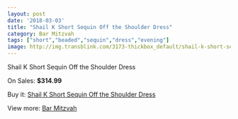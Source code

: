 ```yaml
---
layout: post
date: '2018-03-03'
title: "Shail K Short Sequin Off the Shoulder Dress"
category: Bar Mitzvah
tags: ["short","beaded","sequin","dress","evening"]
image: http://img.transblink.com/3173-thickbox_default/shail-k-short-sequin-off-the-shoulder-dress.jpg
---
```

Shail K Short Sequin Off the Shoulder Dress

On Sales: **$314.99**
<a href="https://www.transblink.com/en/bar-mitzvah/1003-shail-k-short-sequin-off-the-shoulder-dress.html"><amp-img layout="responsive" width="600" height="600" src="//img.transblink.com/3173-thickbox_default/shail-k-short-sequin-off-the-shoulder-dress.jpg" alt="Shail K Short Sequin Off the Shoulder Dress 0" /></a>
<a href="https://www.transblink.com/en/bar-mitzvah/1003-shail-k-short-sequin-off-the-shoulder-dress.html"><amp-img layout="responsive" width="600" height="600" src="//img.transblink.com/3175-thickbox_default/shail-k-short-sequin-off-the-shoulder-dress.jpg" alt="Shail K Short Sequin Off the Shoulder Dress 1" /></a>
<a href="https://www.transblink.com/en/bar-mitzvah/1003-shail-k-short-sequin-off-the-shoulder-dress.html"><amp-img layout="responsive" width="600" height="600" src="//img.transblink.com/3174-thickbox_default/shail-k-short-sequin-off-the-shoulder-dress.jpg" alt="Shail K Short Sequin Off the Shoulder Dress 2" /></a>

Buy it: [Shail K Short Sequin Off the Shoulder Dress](https://www.transblink.com/en/bar-mitzvah/1003-shail-k-short-sequin-off-the-shoulder-dress.html "Shail K Short Sequin Off the Shoulder Dress")

View more: [Bar Mitzvah](https://www.transblink.com/en/2-bar-mitzvah "Bar Mitzvah")